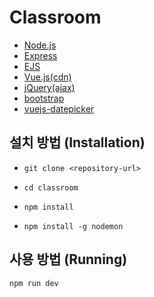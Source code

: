# Classroom

- [Node.js](https://nodejs.org)
- [Express](https://expressjs.com)
- [EJS](https://ejs.co)
- [Vue.js(cdn)](https://vuejs.org)
- [jQuery(ajax)](https://jquery.com)
- [bootstrap](https://getbootstrap.com)
- [vuejs-datepicker](https://github.com/charliekassel/vuejs-datepicker)

## 설치 방법 (Installation)

* ```git clone <repository-url>```

* ```cd classroom```
* ```npm install ```
* ```npm install -g nodemon ```

## 사용 방법 (Running)
~~~~
npm run dev
~~~~
